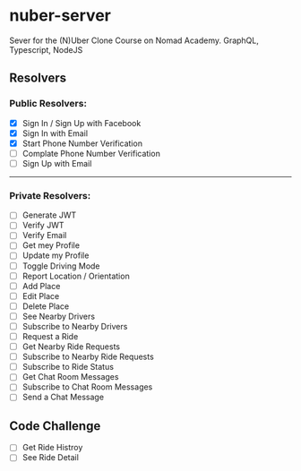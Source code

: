 # nuber-server

Sever for the (N)Uber Clone Course on Nomad Academy. GraphQL, Typescript, NodeJS<br>

## Resolvers

### Public Resolvers:

- [x] Sign In / Sign Up with Facebook
- [x] Sign In with Email
- [x] Start Phone Number Verification
- [ ] Complate Phone Number Verification
- [ ] Sign Up with Email

---

### Private Resolvers:

- [ ] Generate JWT
- [ ] Verify JWT
- [ ] Verify Email
- [ ] Get mey Profile
- [ ] Update my Profile
- [ ] Toggle Driving Mode
- [ ] Report Location / Orientation
- [ ] Add Place
- [ ] Edit Place
- [ ] Delete Place
- [ ] See Nearby Drivers
- [ ] Subscribe to Nearby Drivers
- [ ] Request a Ride
- [ ] Get Nearby Ride Requests
- [ ] Subscribe to Nearby Ride Requests
- [ ] Subscribe to Ride Status
- [ ] Get Chat Room Messages
- [ ] Subscribe to Chat Room Messages
- [ ] Send a Chat Message

## Code Challenge
- [ ] Get Ride Histroy
- [ ] See Ride Detail